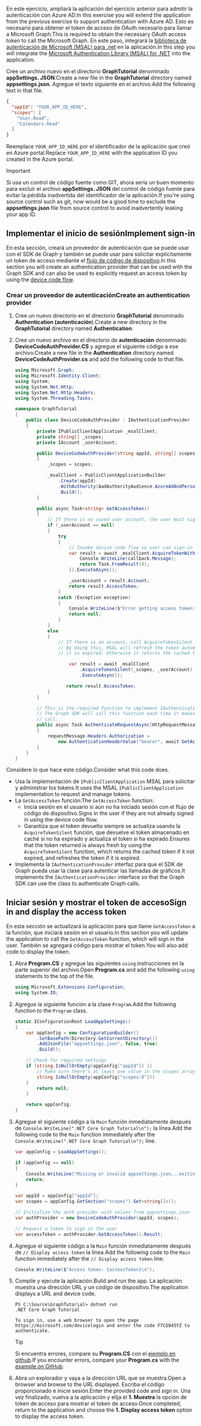 <!-- markdownlint-disable MD002 MD041 -->

<span data-ttu-id="9aac5-101">En este ejercicio, ampliará la aplicación del ejercicio anterior para admitir la autenticación con Azure AD.</span><span class="sxs-lookup"><span data-stu-id="9aac5-101">In this exercise you will extend the application from the previous exercise to support authentication with Azure AD.</span></span> <span data-ttu-id="9aac5-102">Esto es necesario para obtener el token de acceso de OAuth necesario para llamar a Microsoft Graph.</span><span class="sxs-lookup"><span data-stu-id="9aac5-102">This is required to obtain the necessary OAuth access token to call the Microsoft Graph.</span></span> <span data-ttu-id="9aac5-103">En este paso, integrará la [biblioteca de autenticación de Microsoft (MSAL) para .net](https://github.com/AzureAD/microsoft-authentication-library-for-dotnet) en la aplicación.</span><span class="sxs-lookup"><span data-stu-id="9aac5-103">In this step you will integrate the [Microsoft Authentication Library (MSAL) for .NET](https://github.com/AzureAD/microsoft-authentication-library-for-dotnet) into the application.</span></span>

<span data-ttu-id="9aac5-104">Cree un archivo nuevo en el directorio **GraphTutorial** denominado **appSettings. JSON**.</span><span class="sxs-lookup"><span data-stu-id="9aac5-104">Create a new file in the **GraphTutorial** directory named **appsettings.json**.</span></span> <span data-ttu-id="9aac5-105">Agregue el texto siguiente en el archivo.</span><span class="sxs-lookup"><span data-stu-id="9aac5-105">Add the following text in that file.</span></span>

```json
{
  "appId": "YOUR_APP_ID_HERE",
  "scopes": [
    "User.Read",
    "Calendars.Read"
  ]
}
```

<span data-ttu-id="9aac5-106">Reemplace `YOUR_APP_ID_HERE` por el identificador de la aplicación que creó en Azure portal.</span><span class="sxs-lookup"><span data-stu-id="9aac5-106">Replace `YOUR_APP_ID_HERE` with the application ID you created in the Azure portal.</span></span>

> [!IMPORTANT]
> <span data-ttu-id="9aac5-107">Si usa un control de código fuente como GIT, ahora sería un buen momento para excluir el archivo **appSettings. JSON** del control de código fuente para evitar la pérdida inadvertida del identificador de la aplicación.</span><span class="sxs-lookup"><span data-stu-id="9aac5-107">If you're using source control such as git, now would be a good time to exclude the **appsettings.json** file from source control to avoid inadvertently leaking your app ID.</span></span>

## <a name="implement-sign-in"></a><span data-ttu-id="9aac5-108">Implementar el inicio de sesión</span><span class="sxs-lookup"><span data-stu-id="9aac5-108">Implement sign-in</span></span>

<span data-ttu-id="9aac5-109">En esta sección, creará un proveedor de autenticación que se puede usar con el SDK de Graph y también se puede usar para solicitar explícitamente un token de acceso mediante el [flujo de código de dispositivo](https://docs.microsoft.com/azure/active-directory/develop/v2-oauth2-device-code).</span><span class="sxs-lookup"><span data-stu-id="9aac5-109">In this section you will create an authentication provider that can be used with the Graph SDK and can also be used to explicitly request an access token by using the [device code flow](https://docs.microsoft.com/azure/active-directory/develop/v2-oauth2-device-code).</span></span>

### <a name="create-an-authentication-provider"></a><span data-ttu-id="9aac5-110">Crear un proveedor de autenticación</span><span class="sxs-lookup"><span data-stu-id="9aac5-110">Create an authentication provider</span></span>

1. <span data-ttu-id="9aac5-111">Cree un nuevo directorio en el directorio **GraphTutorial** denominado **Authentication (autenticación**).</span><span class="sxs-lookup"><span data-stu-id="9aac5-111">Create a new directory in the **GraphTutorial** directory named **Authentication**.</span></span>
1. <span data-ttu-id="9aac5-112">Cree un nuevo archivo en el directorio de **autenticación** denominado **DeviceCodeAuthProvider.CS** y agregue el siguiente código a ese archivo.</span><span class="sxs-lookup"><span data-stu-id="9aac5-112">Create a new file in the **Authentication** directory named **DeviceCodeAuthProvider.cs** and add the following code to that file.</span></span>

    ```csharp
    using Microsoft.Graph;
    using Microsoft.Identity.Client;
    using System;
    using System.Net.Http;
    using System.Net.Http.Headers;
    using System.Threading.Tasks;

    namespace GraphTutorial
    {
        public class DeviceCodeAuthProvider : IAuthenticationProvider
        {
            private IPublicClientApplication _msalClient;
            private string[] _scopes;
            private IAccount _userAccount;

            public DeviceCodeAuthProvider(string appId, string[] scopes)
            {
                _scopes = scopes;

                _msalClient = PublicClientApplicationBuilder
                    .Create(appId)
                    .WithAuthority(AadAuthorityAudience.AzureAdAndPersonalMicrosoftAccount, true)
                    .Build();
            }

            public async Task<string> GetAccessToken()
            {
                // If there is no saved user account, the user must sign-in
                if (_userAccount == null)
                {
                    try
                    {
                        // Invoke device code flow so user can sign-in with a browser
                        var result = await _msalClient.AcquireTokenWithDeviceCode(_scopes, callback => {
                            Console.WriteLine(callback.Message);
                            return Task.FromResult(0);
                        }).ExecuteAsync();

                        _userAccount = result.Account;
                        return result.AccessToken;
                    }
                    catch (Exception exception)
                    {
                        Console.WriteLine($"Error getting access token: {exception.Message}");
                        return null;
                    }
                }
                else
                {
                    // If there is an account, call AcquireTokenSilent
                    // By doing this, MSAL will refresh the token automatically if
                    // it is expired. Otherwise it returns the cached token.

                        var result = await _msalClient
                            .AcquireTokenSilent(_scopes, _userAccount)
                            .ExecuteAsync();

                       return result.AccessToken;
                }
            }

            // This is the required function to implement IAuthenticationProvider
            // The Graph SDK will call this function each time it makes a Graph
            // call.
            public async Task AuthenticateRequestAsync(HttpRequestMessage requestMessage)
            {
                requestMessage.Headers.Authorization =
                    new AuthenticationHeaderValue("bearer", await GetAccessToken());
            }
        }
    }
    ```

<span data-ttu-id="9aac5-113">Considere lo que hace este código.</span><span class="sxs-lookup"><span data-stu-id="9aac5-113">Consider what this code does.</span></span>

- <span data-ttu-id="9aac5-114">Usa la implementación de `IPublicClientApplication` MSAL para solicitar y administrar los tokens.</span><span class="sxs-lookup"><span data-stu-id="9aac5-114">It uses the MSAL `IPublicClientApplication` implementation to request and manage tokens.</span></span>
- <span data-ttu-id="9aac5-115">La `GetAccessToken` función:</span><span class="sxs-lookup"><span data-stu-id="9aac5-115">The `GetAccessToken` function:</span></span>
  - <span data-ttu-id="9aac5-116">Inicia sesión en el usuario si aún no ha iniciado sesión con el flujo de código de dispositivo.</span><span class="sxs-lookup"><span data-stu-id="9aac5-116">Signs in the user if they are not already signed in using the device code flow.</span></span>
  - <span data-ttu-id="9aac5-117">Garantiza que el token devuelto siempre se actualiza usando la `AcquireTokenSilent` función, que devuelve el token almacenado en caché si no ha expirado y actualiza el token si ha expirado.</span><span class="sxs-lookup"><span data-stu-id="9aac5-117">Ensures that the token returned is always fresh by using the `AcquireTokenSilent` function, which returns the cached token if it not expired, and refreshes the token if it is expired.</span></span>
- <span data-ttu-id="9aac5-118">Implementa la `IAuthenticationProvider` interfaz para que el SDK de Graph pueda usar la clase para autenticar las llamadas de gráficos.</span><span class="sxs-lookup"><span data-stu-id="9aac5-118">It implements the `IAuthenticationProvider` interface so that the Graph SDK can use the class to authenticate Graph calls.</span></span>

## <a name="sign-in-and-display-the-access-token"></a><span data-ttu-id="9aac5-119">Iniciar sesión y mostrar el token de acceso</span><span class="sxs-lookup"><span data-stu-id="9aac5-119">Sign in and display the access token</span></span>

<span data-ttu-id="9aac5-120">En esta sección se actualizará la aplicación para que llame `GetAccessToken` a la función, que iniciará sesión en el usuario.</span><span class="sxs-lookup"><span data-stu-id="9aac5-120">In this section you will update the application to call the `GetAccessToken` function, which will sign in the user.</span></span> <span data-ttu-id="9aac5-121">También se agregará código para mostrar el token.</span><span class="sxs-lookup"><span data-stu-id="9aac5-121">You will also add code to display the token.</span></span>

1. <span data-ttu-id="9aac5-122">Abra **Program.CS** y agregue las siguientes `using` instrucciones en la parte superior del archivo.</span><span class="sxs-lookup"><span data-stu-id="9aac5-122">Open **Program.cs** and add the following `using` statements to the top of the file.</span></span>

    ```csharp
    using Microsoft.Extensions.Configuration;
    using System.IO;
    ```

1. <span data-ttu-id="9aac5-123">Agregue la siguiente función a la clase `Program`.</span><span class="sxs-lookup"><span data-stu-id="9aac5-123">Add the following function to the `Program` class.</span></span>

    ```csharp
    static IConfigurationRoot LoadAppSettings()
    {
        var appConfig = new ConfigurationBuilder()
            .SetBasePath(Directory.GetCurrentDirectory())
            .AddJsonFile("appsettings.json", false, true)
            .Build();

        // Check for required settings
        if (string.IsNullOrEmpty(appConfig["appId"]) ||
            // Make sure there's at least one value in the scopes array
            string.IsNullOrEmpty(appConfig["scopes:0"]))
        {
            return null;
        }

        return appConfig;
    }
    ```

1. <span data-ttu-id="9aac5-124">Agregue el siguiente código a la `Main` función inmediatamente después de `Console.WriteLine(".NET Core Graph Tutorial\n");` la línea.</span><span class="sxs-lookup"><span data-stu-id="9aac5-124">Add the following code to the `Main` function immediately after the `Console.WriteLine(".NET Core Graph Tutorial\n");` line.</span></span>

    ```csharp
    var appConfig = LoadAppSettings();

    if (appConfig == null)
    {
        Console.WriteLine("Missing or invalid appsettings.json...exiting");
        return;
    }

    var appId = appConfig["appId"];
    var scopes = appConfig.GetSection("scopes").Get<string[]>();

    // Initialize the auth provider with values from appsettings.json
    var authProvider = new DeviceCodeAuthProvider(appId, scopes);

    // Request a token to sign in the user
    var accessToken = authProvider.GetAccessToken().Result;
    ```

1. <span data-ttu-id="9aac5-125">Agregue el siguiente código a la `Main` función inmediatamente después de `// Display access token` la línea.</span><span class="sxs-lookup"><span data-stu-id="9aac5-125">Add the following code to the `Main` function immediately after the `// Display access token` line.</span></span>

    ```csharp
    Console.WriteLine($"Access token: {accessToken}\n");
    ```

1. <span data-ttu-id="9aac5-126">Compile y ejecute la aplicación.</span><span class="sxs-lookup"><span data-stu-id="9aac5-126">Build and run the app.</span></span> <span data-ttu-id="9aac5-127">La aplicación muestra una dirección URL y un código de dispositivo.</span><span class="sxs-lookup"><span data-stu-id="9aac5-127">The application displays a URL and device code.</span></span>

    ```Shell
    PS C:\Source\GraphTutorial> dotnet run
    .NET Core Graph Tutorial

    To sign in, use a web browser to open the page https://microsoft.com/devicelogin and enter the code F7CG945YZ to authenticate.
    ```

    > [!TIP]
    > <span data-ttu-id="9aac5-128">Si encuentra errores, compare su **Program.CS** con el [ejemplo en github](https://github.com/microsoftgraph/msgraph-training-dotnet-core/blob/master/demos/01-create-app/GraphTutorial/Program.cs).</span><span class="sxs-lookup"><span data-stu-id="9aac5-128">If you encounter errors, compare your **Program.cs** with the [example on GitHub](https://github.com/microsoftgraph/msgraph-training-dotnet-core/blob/master/demos/01-create-app/GraphTutorial/Program.cs).</span></span>

1. <span data-ttu-id="9aac5-129">Abra un explorador y vaya a la dirección URL que se muestra.</span><span class="sxs-lookup"><span data-stu-id="9aac5-129">Open a browser and browse to the URL displayed.</span></span> <span data-ttu-id="9aac5-130">Escriba el código proporcionado e inicie sesión.</span><span class="sxs-lookup"><span data-stu-id="9aac5-130">Enter the provided code and sign in.</span></span> <span data-ttu-id="9aac5-131">Una vez finalizado, vuelva a la aplicación y elija el **1. Muestra** la opción de token de acceso para mostrar el token de acceso.</span><span class="sxs-lookup"><span data-stu-id="9aac5-131">Once completed, return to the application and choose the **1. Display access token** option to display the access token.</span></span>
